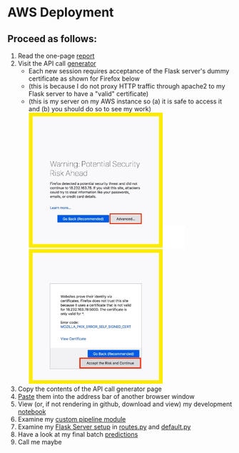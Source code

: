# AWS Deployment

## Proceed as follows:
1. Read the one-page [report](Pr_Default.pdf)
2. Visit the API call [generator](https://3.94.204.113:5000/generate)
   - Each new session requires acceptance of the Flask server's dummy certificate as shown for Firefox below
   - (this is because I do not proxy HTTP traffic through apache2 to my Flask server to have a "valid" certificate)
   - (this is my server on my AWS instance so (a) it is safe to access it and (b) you should do so to see my work)   
   <img src="images/cert1.jpeg" alt="Click 'Advanced'" width="300"><img src="images/ws.jpeg" alt="ws" width="50"><img src="images/cert2.jpeg" alt="Click 'Accept the Risk and Continue'" width="300">
3. Copy the contents of the API call generator page
4. <a href='https://3.94.204.113:5000/default?account_amount_added_12_24m=0&account_days_in_dc_12_24m=0.0&account_days_in_rem_12_24m=0.0&account_days_in_term_12_24m=0.0&account_incoming_debt_vs_paid_0_24m=nan&account_status=nan&account_worst_status_0_3m=nan&account_worst_status_12_24m=nan&account_worst_status_3_6m=nan&account_worst_status_6_12m=nan&age=24&avg_payment_span_0_12m=100&avg_payment_span_0_3m=nan&merchant_category=Diversified%20entertainment&merchant_group=Entertainment&has_paid=False&max_paid_inv_0_12m=0.0&max_paid_inv_0_24m=0.0&name_in_email=F1+L&num_active_div_by_paid_inv_0_12m=nan&num_active_inv=0&num_arch_dc_0_12m=0&num_arch_dc_12_24m=0&num_arch_ok_0_12m=0&num_arch_ok_12_24m=0&num_arch_rem_0_12m=0&num_arch_written_off_0_12m=nan&num_arch_written_off_12_24m=nan&num_unpaid_bills=10&status_last_archived_0_24m=0&status_2nd_last_archived_0_24m=0&status_3rd_last_archived_0_24m=0&status_max_archived_0_6_months=0&status_max_archived_0_12_months=0&status_max_archived_0_24_months=0&recovery_debt=0&sum_capital_paid_account_0_12m=0&sum_capital_paid_account_12_24m=0&sum_paid_inv_0_12m=100000&time_hours=23.5105555555556&worst_status_active_inv=nan'>Paste</a> them into the address bar of another browser window
5. View (or, if not rendering in github, download and view) my development [notebook](Pr_Default.ipynb)
6. Examine my [custom pipeline module](custom_pipeline.py)
7. Examine my [Flask Server setup](webserver#flask-server-setup) in [routes.py](default.py) and [default.py](default.py)
8. Have a look at my final batch [predictions](default_preds.csv)
9. Call me maybe
